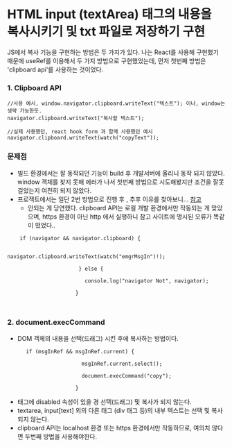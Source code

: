 # HTML input (textArea) 태그의 내용을 복사시키기 및 txt 파일로 저장하기 구현


JS에서 복사 기능을 구현하는 방법은 두 가지가 있다. 
나는 React를 사용해 구현했기 때문에 useRef를 이용해서 두 가지 방법으로 구현했었는데, 먼저 첫번째 방법은 'clipboard api'를 사용하는 것이었다.

### 1. Clipboard API
```
//사용 예시, window.navigator.clipboard.writeText("텍스트"); 이나, window는 생략 가능한듯.
navigator.clipboard.writeText("복사할 텍스트");

//실제 사용했던, react hook form 과 함께 사용했던 예시
navigator.clipboard.writeText(watch("copyText"));
```

### 문제점
- 빌드 환경에서는 잘 동작되던 기능이 build 후 개발서버에 올리니 동작 되지 않았다.  window 객체를 찾지 못해 에러가 나서 첫번째 방법으로 시도해봤지만 조건을 잘못 걸었는지 여전히 되지 않았다. 
- 프로젝트에서는 일단 2번 방법으로 진행 후 , 추후 이유를 찾아보니... [참고](https://curryyou.tistory.com/480) 
	- 안되는 게 당연했다. clipboard API는 로컬 개발 환경에서만 작동되는 게 맞았으며, https 환경이 아닌 http 에서 실행하니 참고 사이트에 명시된 오류가 똑같이 떴었다.. 
```
    if (navigator && navigator.clipboard) {

                         navigator.clipboard.writeText(watch("emgrMsgIn")!);

                       } else {

                         console.log("navigator Not", navigator);

                      }

           
```

### 2. document.execCommand 
- DOM 객체의 내용을 선택(드래그) 시킨 후에 복사하는 방법이다. 
```
      if (msgInRef && msgInRef.current) {

                        msgInRef.current.select();

                        document.execCommand("copy");

                      }
```

- 태그에 disabled 속성이 있을 경 선택(드래그) 및 복사가 되지 않는다.
- textarea, input[text] 외의 다른 태그 (div 태그 등)의 내부 텍스트는 선택 및 복사되지 않는다. 
- clipboard API는 localhost 환경 또는 https 환경에서만 작동하므로, 여의치 않다면 두번째 방법을 사용해야한다. 